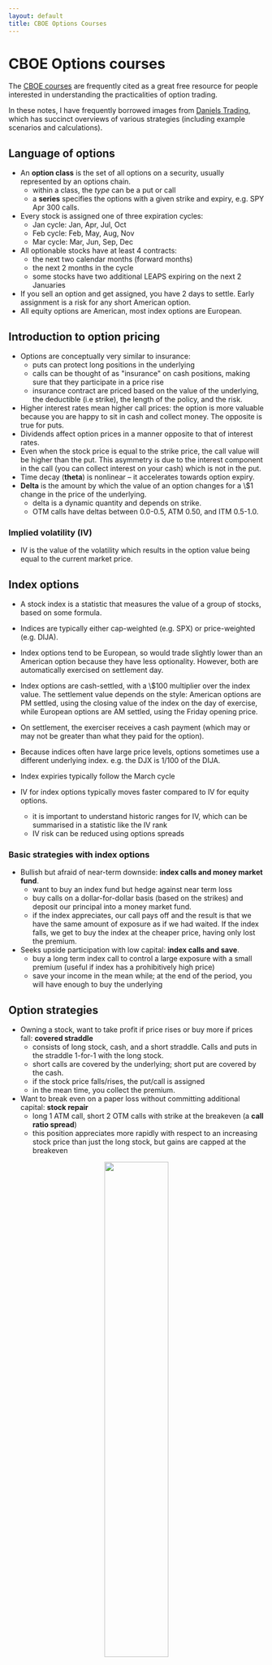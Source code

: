 ```yaml
---
layout: default
title: CBOE Options Courses
---
```


# CBOE Options courses

The [CBOE courses](http://www.cboe.com/education/online-courses) are frequently cited as a great free resource for people interested in understanding the practicalities of option trading. 

In these notes, I have frequently borrowed images from [Daniels Trading](https://www.danielstrading.com/education/), which has succinct overviews of various strategies (including example scenarios and calculations).

## Language of options

-   An **option class** is the set of all options on a security, usually represented by an options chain. 
    -   within a class, the _type_ can be a put or call
    -   a **series** specifies the options with a given strike and expiry, e.g. SPY Apr 300 calls.
-   Every stock is assigned one of three expiration cycles:
    -   Jan cycle: Jan, Apr, Jul, Oct
    -   Feb cycle: Feb, May, Aug, Nov
    -   Mar cycle: Mar, Jun, Sep, Dec
-   All optionable stocks have at least 4 contracts:
    -   the next two calendar months (forward months)
    -   the next 2 months in the cycle
    -   some stocks have two additional LEAPS expiring on the next 2 Januaries
-   If you sell an option and get assigned, you have 2 days to settle. Early assignment is a risk for any short American option. 
-   All equity options are American, most index options are European.

## Introduction to option pricing

-   Options are conceptually very similar to insurance:
    -   puts can protect long positions in the underlying
    -   calls can be thought of as "insurance" on cash positions, making sure that they participate in a price rise
    -   insurance contract are priced based on the value of the underlying, the deductible (i.e strike), the length of the policy, and the risk.
-   Higher interest rates mean higher call prices: the option is more valuable because you are happy to sit in cash and collect money. The opposite is true for puts. 
-   Dividends affect option prices in a manner opposite to that of interest rates.
-   Even when the stock price is equal to the strike price, the call value will be higher than the put. This asymmetry is due to the interest component in the call (you can collect interest on your cash) which is not in the put. 
-   Time decay (**theta**) is nonlinear – it accelerates towards option expiry.
-   **Delta** is the amount by which the value of an option changes for a \\$1 change in the price of the underlying. 
    -   delta is a dynamic quantity and depends on strike. 
    -   OTM calls have deltas between 0.0-0.5, ATM 0.50, and ITM 0.5-1.0.

### Implied volatility (IV)

-   IV is the value of the volatility which results in the option value being equal to the current market price.

## Index options

-   A stock index is a statistic that measures the value of a group of stocks, based on some formula.
-   Indices are typically either cap-weighted (e.g. SPX) or price-weighted (e.g. DIJA).
-   Index options tend to be European, so would trade slightly lower than an American option because they have less optionality. However, both are automatically exercised on settlement day.
-   Index options are cash-settled, with a \\$100 multiplier over the index value. The settlement value depends on the style: American options are PM settled, using the closing value of the index on the day of exercise, while European options are AM settled, using the Friday opening price.
-   On settlement, the exerciser receives a cash payment (which may or may not be greater than what they paid for the option).
-   Because indices often have large price levels, options sometimes use a different underlying index. e.g. the DJX is 1/100 of the DIJA.
-   Index expiries typically follow the March cycle  

-   IV for index options typically moves faster compared to IV for equity options. 
    -   it is important to understand historic ranges for IV, which can be summarised in a statistic like the IV rank
    -   IV risk can be reduced using options spreads

### Basic strategies with index options

-   Bullish but afraid of near-term downside: **index calls and money market fund**.
    -   want to buy an index fund but hedge against near term loss
    -   buy calls on a dollar-for-dollar basis (based on the strikes) and deposit our principal into a money market fund. 
    -   if the index appreciates, our call pays off and the result is that we have the same amount of exposure as if we had waited. If the index falls, we get to buy the index at the cheaper price, having only lost the premium.
-   Seeks upside participation with low capital: **index calls and save**.
    -   buy a long term index call to control a large exposure with a small premium (useful if index has a prohibitively high price)
    -   save your income in the mean while; at the end of the period, you will have enough to buy the underlying

## Option strategies

-   Owning a stock, want to take profit if price rises or buy more if prices fall: **covered straddle**
    -   consists of long stock, cash, and a short straddle. Calls and puts in the straddle 1-for-1 with the long stock. 
    -   short calls are covered by the underlying; short put are covered by the cash.
    -   if the stock price falls/rises, the put/call is assigned
    -   in the mean time, you collect the premium.
-   Want to break even on a paper loss without committing additional capital: **stock repair**
    -   long 1 ATM call, short 2 OTM calls with strike at the breakeven (a **call ratio spread**)
    -   this position appreciates more rapidly with respect to an increasing stock price than just the long stock, but gains are capped at the breakeven

<center>
<img src="{{ site.imageurl }}note_img/cboe/stock_repair.png" style="width:50%;"/>
</center>

-   Aggressive bull: **ITM LEAPS**
    -   rather than buying shares on margin, you can buy ITM LEAPS
    -   these have a lower up-front cost, a substantially lower max risk (no margin calls), but a slightly lower delta.
    -   with LEAPS, you can't vote nor receive dividends, but these are rarely relevant for the aggressive bull.

### Vertical spreads

-   Spreads are positions that involve one long and one short option. For vertical spreads, these options have the same expiry.
-   Spreads reach their maximum theoretical value only very close to expiration. The higher the volatility, the more pronounced this effect is.
-   By having one leg OTM and the other ITM (by the same amounts), we can largely hedge out theta.
-   A **bull call spread** (debit) consists of a long call at a low strike and a short call at a high strike.
    -   max profit is the difference between the strike prices, less the debit paid
    -   max loss is the debit paid
    -   breakeven at the low strike + debit paid
    -   sacrifices unlimited upside for a lower breakeven point
    -   can be used as a neutral-to-bullish strategy by setting the short strike at the current price.
-   A **bear put spread** (debit) consists of a long put at a high strike and a short put at a low strike.
    -   breakeven at high strike less debit paid
    -   same max profit/loss as bull call spreads
-   A **bear call spread** (credit) consists of a short call at a low strike and a long call at a high strike 
    -   this can be seen as protection on a short call position 
    -   max profit is the credit received
    -   max loss is the difference in strikes less the credit received
    -   breakeven is the low strike + credit received
-   A **bull put spread** (credit) consists of a short put at a higher strike and a long put at a lower strike

    -   breakeven at high strike less credit received
    -   same max profit/loss as bear call spread

-   Choosing between a credit and a debit spread:
    -   it may seem that credit spreads should be preferred because they give you a credit 
    -   however, they also carry the risk of early assignment which "brings forward" the loss. 
-   How to choose strikes:

    -   degree of conviction -- The long call/put with the higher/lower strike will be more bullish/bearish, e.g. 50/55 bull call spread is more bearish than 40/45. 
    -   strike price intervals -- the wider the strike interval, the more convicted
    -   set the short option equal to the target price

-   Most brokers support direct spread orders. The alternative is to leg into the trades, establishing the long option position first then later writing the other leg.

### Backspreads and ratio spreads

-   **Backspreads** are variants of vertical credit spreads that involve buying more of the high strike calls, or low strike puts (i.e buying more of the "hedge").
-   **Ratio spreads** (a.k.a _frontspreads_) are variants of vertical debit spreads, e.g. a call ratio spread is a bull call spread with more short calls than long while a put ratio spread is a bear put spread with more short put spreads. Ratio spreads include one more more naked short options by definition.
-   Backspreads and ratio spreads are referred to in terms of the smallest ratios, e.g. a 1-2 bull call spread.
-   A **call backspread** can be used to express a mostly bullish long-volatility view. 
    -   it has a higher breakeven and lower profit potential than a long call, but will profit if the underlying falls significantly.
    -   maximum loss occurs if the stock closes at the high strike

<center>
<img src="{{ site.imageurl }}note_img/cboe/call_backspread.png" style="width:50%;"/>
</center>

-   A **put backspread** can be used to express a mostly bearish long-volatility view:
    -   unlike call backspreads, they have a limited upside potential because the stock can only go to zero
    -   this strategy should be compared with a long straddle. The choice will depend on the relative strengths of the bearish view and the long-vol view.

<center>
<img src="{{ site.imageurl }}note_img/cboe/put_backspread.png" style="width:50%;"/>
</center>

-   Ratio spreads can be used to express mostly neutral views (with some directionality).
-   A **ratio call spread** has unlimited loss on the upside, a small profit if there is a large decline, and maximal profit if the stock stays where it is (at the short call strike).

<center>
<img src="{{ site.imageurl }}note_img/cboe/call_frontspread.png" style="width:50%;"/>
</center>

-   A **ratio put spread** has a similar profile to the ratio call spread, but downside is limited.

<center>
<img src="{{ site.imageurl }}note_img/cboe/put_frontspread.png" style="width:50%;"/>
</center>

### Time spreads (a.k.a calendar spreads)

-   Because time decay accelerates towards expiration, this is a time at which many traders may want to be short the option (capturing theta). However, writing options carries substantial risk. **Time spreads**, which involve buying a long-term option and selling a short-term option (same strikes), are designed capture theta while having limited risk.
-   For a time spread to be profitable, the underlying should remain in a narrow range within the life of the short-term option.
-   Establishing a time spread requires a debit, which is the maximum loss of the position.
-   The value (at the expiry of the ST option) is depicted below:
    -   curved because there is still time until the LT option expires
    -   asymmetric because ITM calls have greater theta than OTM calls. 
-   If the difference in expiries is long, we have the opportunity to roll the short-term expirations, increasing the overall credit. 
-   ATM time spreads are neutral, but OTM time spreads can be used to create directional positions. 
    -   the spread should be established at the target price, with the ST expiry at the expected tenor
    -   at ST expiry, we can decide if we want to hold the long option or liquidate, though the long option will experience rapid theta decay.
    -   this trade is exposed to changes in IV.
